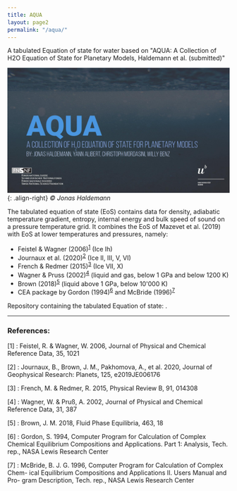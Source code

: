 ```yaml
---
title: AQUA
layout: page2
permalink: "/aqua/"
---
```


A tabulated Equation of state for water based on "AQUA: A Collection of H2O Equation of State for Planetary Models, Haldemann et al. (submitted)"

![ /assets/pictures/AQUA_title.jpg](/assets/pictures/AQUA_title.jpg){: .align-right}
*© Jonas Haldemann*

The tabulated equation of state (EoS) contains data for density, adiabatic temperature gradient, entropy, internal energy and bulk speed of sound on a pressure temperature grid. It combines the EoS of Mazevet et al. (2019) with EoS at lower temperatures and pressures, namely:

+ Feistel & Wagner (2006)<sup>[1](#feistel2006)</sup> (Ice Ih) 
+ Journaux et al. (2020)<sup>[2](#journaux2020)</sup> (Ice II, III, V, VI)
+ French & Redmer (2015)<sup>[3](#french2015)</sup> (Ice VII, X)
+ Wagner & Pruss (2002)<sup>[4](#wagner2002)</sup> (liquid and gas, below 1 GPa and below 1200 K)
+ Brown (2018)<sup>[5](#brown2018)</sup> (liquid above 1 GPa, below 10'000 K)
+ CEA package by Gordon (1994)<sup>[6](#gordon1994)</sup> and McBride (1996)<sup>[7](#mcbride1996)</sup>

Repository containing the tabulated Equation of state: <a class="social-icon" href="https://github.com/mnijh/AQUA"><i class="fab fa-github fa-2x" title="https://github.com/mnijh/AQUA"></i></a> .

--- 

### References:
[1] : Feistel, R. & Wagner, W. 2006, Journal of Physical and Chemical Reference Data, 35, 1021<a name="feistel2006"></a>

[2] : Journaux, B., Brown, J. M., Pakhomova, A., et al. 2020, Journal of Geophysical Research: Planets, 125, e2019JE006176 <a name="journaux2020"></a>

[3] : French, M. & Redmer, R. 2015, Physical Review B, 91, 014308<a name="french2015"></a>

[4] :  Wagner, W. & Pruß, A. 2002, Journal of Physical and Chemical Reference Data, 31, 387<a name="wagner2002"></a>

[5] : Brown, J. M. 2018, Fluid Phase Equilibria, 463, 18<a name="brown2018"></a>

[6] : Gordon, S. 1994, Computer Program for Calculation of Complex Chemical
Equilibrium Compositions and Applications. Part 1: Analysis, Tech. rep.,
NASA Lewis Research Center<a name="gordon1994"></a>

[7] : McBride, B. J. G. 1996, Computer Program for Calculation of Complex Chem-
ical Equilibrium Compositions and Applications II. Users Manual and Pro-
gram Description, Tech. rep., NASA Lewis Research Center<a name="mcbride1996"></a>
